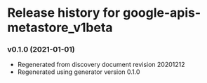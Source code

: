 # Release history for google-apis-metastore_v1beta

### v0.1.0 (2021-01-01)

* Regenerated from discovery document revision 20201212
* Regenerated using generator version 0.1.0

